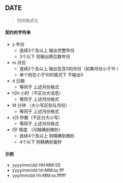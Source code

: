 ## DATE
> 时间格式化

#### 契约的字符串
- y 年份
  - 连续3个及以上 输出完整年份
  - 3个以下 则输出两位数年份
- m 月份
  - 连续2个及以上 输出包含0的月份（如果月份小于10 ）
  - 单个则在小于10的情况下 不输出0
- d 日期
  - 等同于 上述月份格式
- h|H 小时（不区分大消息）
  - 等同于 上述月份格式
- M 分钟 （大小写区别与月份）
  - 等同于 上述月份格式
- s|S 秒数（不区分大小写）
  - 等同于 上述月份格式
- f|F 精度 （可精确到微妙）
  - 连续4个及以上 则精确到微妙
  - 4个以下 则精确到毫秒

#### 示例
- yyyy/mm/dd HH:MM:SS
- yyyy/mm/dd hh:MM:ss.fff
- yyy/mm/dd hh:MM:ss.ffffff